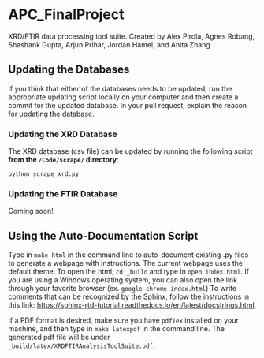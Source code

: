 # APC_FinalProject
XRD/FTIR data processing tool suite. Created by Alex Pirola, Agnes Robang, Shashank Gupta, Arjun Prihar, Jordan Hamel, and Anita Zhang

## Updating the Databases
If you think that either of the databases needs to be updated, run the
appropriate updating script locally on your computer and then create a
commit for the updated database. In your pull request, explain the 
reason for updating the database.

### Updating the XRD Database
The XRD database (csv file) can be updated by running the following script
**from the `/Code/scrape/` directory**:
```
python scrape_xrd.py
```

### Updating the FTIR Database
Coming soon!

## Using the Auto-Documentation Script
Type in ```make html``` in the command line to auto-document existing .py files to generate a webpage with instructions. The current webpage uses the default theme.
To open the html, ```cd _build``` and type in ```open index.html```. If you are using a Windows operating system, you can also open the link through your favorite browser (ex. ```google-chrome index.html```)
To write comments that can be recognized by the Sphinx, follow the instructions in this link: https://sphinx-rtd-tutorial.readthedocs.io/en/latest/docstrings.html.

If a PDF format is desired, make sure you have ```pdfTex``` installed on your machine, and then type in ```make latexpdf``` in the command line. The generated pdf file will be under ```_build/latex/XRDFTIRAnalysisToolSuite.pdf```.
